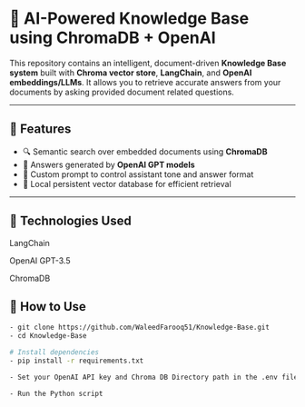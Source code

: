 # 🧠 AI-Powered Knowledge Base using ChromaDB + OpenAI

This repository contains an intelligent, document-driven **Knowledge Base system** built with **Chroma vector store**, **LangChain**, and **OpenAI embeddings/LLMs**. It allows you to retrieve accurate answers from your documents by asking provided document related questions.

---

## 📌 Features

- 🔍 Semantic search over embedded documents using **ChromaDB**
- 🧠 Answers generated by **OpenAI GPT models**
- 🧾 Custom prompt to control assistant tone and answer format
- 📁 Local persistent vector database for efficient retrieval

---

## 🧠 Technologies Used

LangChain

OpenAI GPT-3.5

ChromaDB

## 🧪 How to Use

```bash
- git clone https://github.com/WaleedFarooq51/Knowledge-Base.git
- cd Knowledge-Base

# Install dependencies
- pip install -r requirements.txt

- Set your OpenAI API key and Chroma DB Directory path in the .env file

- Run the Python script
